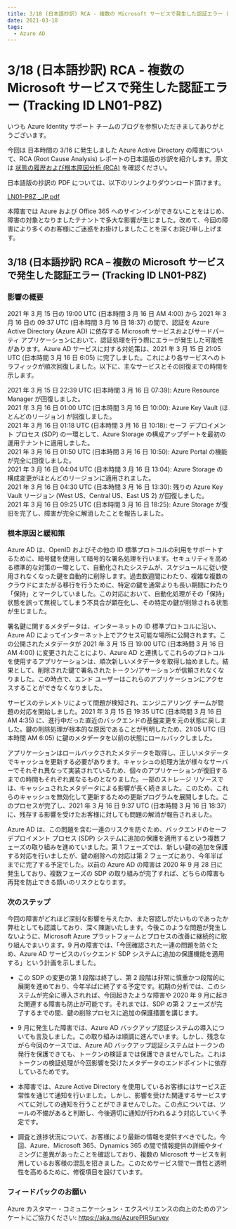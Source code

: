 ```yaml
---
title: 3/18 (日本語抄訳) RCA - 複数の Microsoft サービスで発生した認証エラー (Tracking ID LN01-P8Z)
date: 2021-03-18
tags:
  - Azure AD
---
```


# 3/18 (日本語抄訳) RCA - 複数の Microsoft サービスで発生した認証エラー (Tracking ID LN01-P8Z)

いつも Azure Identity サポート チームのブログを参照いただきましてありがとうございます。

今回は 日本時間の 3/16 に発生しました Azure Active Directory の障害について、RCA (Root Cause Analysis) レポートの日本語版の抄訳を紹介します。原文は [状態の履歴および根本原因分析 (RCA)](https://status.azure.com/ja-jp/status/history/) を確認ください。

日本語版の抄訳の PDF については、以下のリンクよりダウンロード頂けます。

[LN01-P8Z _JP.pdf](./20210318-rca-azure-ad/LN01-P8Z_JP.pdf)

本障害では Azure および Office 365 へのサインインができないことをはじめ、障害の対象となりましたテナントで多大な影響が生じました。改めて、今回の障害により多くのお客様にご迷惑をお掛けしましたことを深くお詫び申し上げます。

## 3/18 (日本語抄訳) RCA – 複数の Microsoft サービスで発生した認証エラー (Tracking ID LN01-P8Z)

### 影響の概要

2021 年 3 月 15 日の 19:00 UTC (日本時間 3 月 16 日 AM 4:00) から 2021 年 3 月 16 日の 09:37 UTC (日本時間 3 月 16 日 18:37) の間で、認証を Azure Active Directory (Azure AD) に依存する Microsoft サービスおよびサードパーティ アプリケーションにおいて、認証処理を行う際にエラーが発生した可能性があります。Azure AD サービスに対する対処策は、2021 年 3 月 15 日 21:05 UTC (日本時間 3 月 16 日 6:05) に完了しました。これにより各サービスへのトラフィックが順次回復しました。以下に、主なサービスとその回復までの時間を示します。

2021 年 3 月 15 日 22:39 UTC (日本時間 3 月 16 日 07:39): Azure Resource Manager が回復しました。  
2021 年 3 月 16 日 01:00 UTC (日本時間 3 月 16 日 10:00): Azure Key Vault (ほとんどのリージョン) が回復しました。  
2021 年 3 月 16 日 01:18 UTC (日本時間 3 月 16 日 10:18): セーフ デプロイメント プロセス (SDP) の一環として、Azure Storage の構成アップデートを最初の運用テナントに適用しました。  
2021 年 3 月 16 日 01:50 UTC (日本時間 3 月 16 日 10:50): Azure Portal の機能が完全に回復しました。  
2021 年 3 月 16 日 04:04 UTC (日本時間 3 月 16 日 13:04): Azure Storage の構成変更がほとんどのリージョンに適用されました。  
2021 年 3 月 16 日 04:30 UTC (日本時間 3 月 16 日 13:30): 残りの Azure Key Vault リージョン (West US、Central US、East US 2) が回復しました。  
2021 年 3 月 16 日 09:25 UTC (日本時間 3 月 16 日 18:25): Azure Storage が復旧を完了し、障害が完全に解消したことを報告しました。

### 根本原因と緩和策

Azure AD は、OpenID およびその他の ID 標準プロトコルの利用をサポートするために、暗号鍵を使用して暗号的な署名処理を行います。セキュリティを高める標準的な対策の一環として、自動化されたシステムが、スケジュールに従い使用されなくなった鍵を自動的に削除します。過去数週間にわたり、複雑な複数のクラウドにまたがる移行を行うために、特定の鍵を通常よりも長い期間にわたり「保持」とマークしていました。この対応において、自動化処理がその「保持」状態を誤って無視してしまう不具合が顕在化し、その特定の鍵が削除される状態が生じました。

署名鍵に関するメタデータは、インターネットの ID 標準プロトコルに沿い、Azure AD によってインターネット上でアクセス可能な場所に公開されます。この公開されたメタデータが 2021 年 3 月 15 日 19:00 UTC (日本時間 3 月 16 日 AM 4:00) に変更されたことにより、Azure AD と連携してこれらのプロトコルを使用するアプリケーションは、順次新しいメタデータを取得し始めました。結果として、削除された鍵で署名されたトークン/アサーションが信頼されなくなりました。この時点で、エンド ユーザーはこれらのアプリケーションにアクセスすることができなくなりました。

サービスのテレメトリによって問題が検知され、エンジニアリング チームが問題の対応を開始しました。2021 年 3 月 15 日 19:35 UTC (日本時間 3 月 16 日 AM 4:35) に、進行中だった直近のバックエンドの基盤変更を元の状態に戻しました。鍵の削除処理が根本的な原因であることが判明したため、21:05 UTC (日本時間 AM 6:05) に鍵のメタデータを以前の状態にロールバックしました。

アプリケーションはロールバックされたメタデータを取得し、正しいメタデータでキャッシュを更新する必要があります。キャッシュの処理方法が様々なサーバーでそれぞれ異なって実装されているため、個々のアプリケーションが復旧するまでの時間もそれぞれ異なるものとなりました。一部のストレージ リソースでは、キャッシュされたメタデータによる影響が長く続きました。このため、これらのキャッシュを無効化して更新するための更新プログラムを展開しました。このプロセスが完了し、2021 年 3 月 16 日 9:37 UTC (日本時間 3 月 16 日 18:37) に、残存する影響を受けたお客様に対しても問題の解消が報告されました。

Azure AD は、この問題を含む一連のリスクを防ぐため、バックエンドのセーフ デプロイメント プロセス (SDP) システムに追加の保護を適用するという複数フェーズの取り組みを進めていました。第 1 フェーズでは、新しい鍵の追加を保護する対応を行いましたが、鍵の削除への対応は第 2 フェーズにあり、今年半ばまでに完了する予定でした。以前の Azure AD の障害は 2020 年 9 月 28 日に発生しており、複数フェーズの SDP の取り組みが完了すれば、どちらの障害も再発を防止できる類いのリスクとなります。

### 次のステップ

今回の障害がどれほど深刻な影響を与えたか、また容認しがたいものであったか弊社としても認識しており、深く陳謝いたします。今後このような問題が発生しないように、Microsoft Azure プラットフォームとプロセスの改善に継続的に取り組んでまいります。9 月の障害では、「今回確認された一連の問題を防ぐため、Azure AD サービスのバックエンド SDP システムに追加の保護機能を適用する」という計画を示しました。

- この SDP の変更の第 1 段階は終了し、第 2 段階は非常に慎重かつ段階的に展開を進めており、今年半ばに終了する予定です。初期の分析では、このシステムが完全に導入されれば、今回起きたような障害や 2020 年 9 月に起きた関連する障害も防止が可能です。それまでは、SDP の第 2 フェーズが完了するまでの間、鍵の削除プロセスに追加の保護措置を講じます。

- 9 月に発生した障害では、Azure AD バックアップ認証システムの導入についても言及しました。この取り組みは順調に進んでいます。しかし、残念ながら今回のケースでは、Azure AD バックアップ認証システムはトークンの発行を保護できても、トークンの検証までは保護できませんでした。これはトークンの検証処理が今回影響を受けたメタデータのエンドポイントに依存しているためです。

- 本障害では、Azure Active Directory を使用しているお客様にはサービス正常性を通じて通知を行いました。しかし、影響を受けた関連するサービスすべてに対しての通知を行うことができませんでした。この点については、ツールの不備があると判断し、今後適切に通知が行われるよう対応していく予定です。

- 調査と進捗状況について、お客様により最新の情報を提供すべきでした。今回、Azure、Microsoft 365、Dynamics 365 の間で情報提供の詳細やタイミングに差異があったことを確認しており、複数の Microsoft サービスを利用しているお客様の混乱を招きました。このためサービス間で一貫性と透明性を高めるために、修復項目を設けています。

### フィードバックのお願い

Azure カスタマー・コミュニケーション・エクスペリエンスの向上のためのアンケートにご協力ください: https://aka.ms/AzurePIRSurvey
